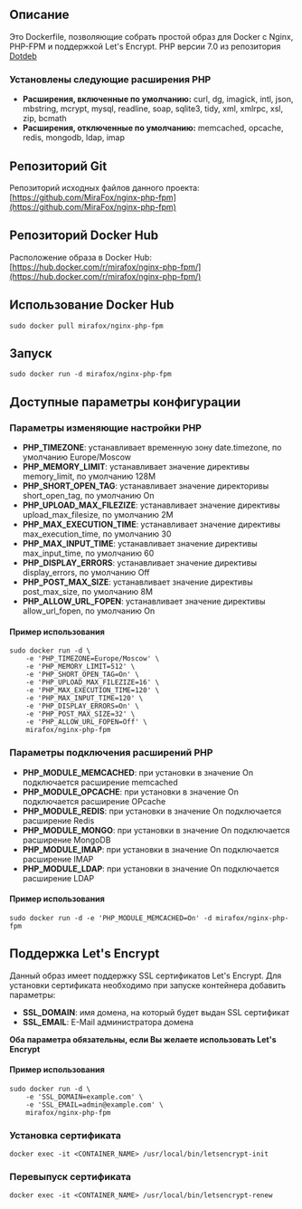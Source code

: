 ## Описание

Это Dockerfile, позволяющие собрать простой образ для Docker с Nginx, PHP-FPM и поддержкой Let's Encrypt. PHP версии 7.0 из репозитория [Dotdeb](https://www.dotdeb.org/)

### Установлены следующие расширения PHP

 - **Расширения, включенные по умолчанию:** curl, dg, imagick, intl, json, mbstring, mcrypt, mysql, readline, soap,  sqlite3, tidy, xml, xmlrpc, xsl, zip, bcmath
 - **Расширения, отключенные по умолчанию:** memcached, opcache, redis, mongodb, ldap, imap

## Репозиторий Git

Репозиторий исходных файлов данного проекта: [https://github.com/MiraFox/nginx-php-fpm](https://github.com/MiraFox/nginx-php-fpm)

## Репозиторий Docker Hub

Расположение образа в Docker Hub: [https://hub.docker.com/r/mirafox/nginx-php-fpm/](https://hub.docker.com/r/mirafox/nginx-php-fpm/)

## Использование Docker Hub

```
sudo docker pull mirafox/nginx-php-fpm
```

## Запуск

```
sudo docker run -d mirafox/nginx-php-fpm
```

## Доступные параметры конфигурации

### Параметры изменяющие настройки PHP

 - **PHP_TIMEZONE**: устанавливает временную зону date.timezone, по умолчанию Europe/Moscow
 - **PHP_MEMORY_LIMIT**: устанавливает значение директивы memory_limit, по умолчанию 128M
 - **PHP_SHORT_OPEN_TAG**: устанавливает значение директоривы short_open_tag, по умолчанию On
 - **PHP_UPLOAD_MAX_FILEZIZE**: устанавливает значение директивы upload_max_filesize, по умолчанию 2M
 - **PHP_MAX_EXECUTION_TIME**: устанавливает значение директивы max_execution_time, по умолчанию 30
 - **PHP_MAX_INPUT_TIME**: устанавливает значение директивы max_input_time, по умолчанию 60
 - **PHP_DISPLAY_ERRORS**: устанавливает значение директивы display_errors, по умолчанию Off
 - **PHP_POST_MAX_SIZE**: устанавливает значение директивы post_max_size, по умолчанию 8M
 - **PHP_ALLOW_URL_FOPEN**: устанавливает значение директивы allow_url_fopen, по умолчанию On

#### Пример использования

```
sudo docker run -d \
    -e 'PHP_TIMEZONE=Europe/Moscow' \
    -e 'PHP_MEMORY_LIMIT=512' \
    -e 'PHP_SHORT_OPEN_TAG=On' \
    -e 'PHP_UPLOAD_MAX_FILEZIZE=16' \
    -e 'PHP_MAX_EXECUTION_TIME=120' \
    -e 'PHP_MAX_INPUT_TIME=120' \
    -e 'PHP_DISPLAY_ERRORS=On' \
    -e 'PHP_POST_MAX_SIZE=32' \
    -e 'PHP_ALLOW_URL_FOPEN=Off' \
    mirafox/nginx-php-fpm
```

### Параметры подключения расширений PHP

 - **PHP_MODULE_MEMCACHED**: при установки в значение On подключается расширение memcached
 - **PHP_MODULE_OPCACHE**: при установки в значение On подключается расширение OPcache
 - **PHP_MODULE_REDIS**: при установки в значение On подключается расширение Redis
 - **PHP_MODULE_MONGO**: при установки в значение On подключается расширение MongoDB
 - **PHP_MODULE_IMAP**: при установки в значение On подключается расширение IMAP
 - **PHP_MODULE_LDAP**: при установки в значение On подключается расширение LDAP

#### Пример использования

```
sudo docker run -d -e 'PHP_MODULE_MEMCACHED=On' -d mirafox/nginx-php-fpm
```

## Поддержка Let's Encrypt

Данный образ имеет поддержку SSL сертификатов Let's Encrypt. Для установки сертификата необходимо при запуске контейнера добавить параметры:

 - **SSL_DOMAIN**: имя домена, на который будет выдан SSL сертификат
 - **SSL_EMAIL**: E-Mail администратора домена

**Оба параметра обязательны, если Вы желаете использовать Let's Encrypt**

#### Пример использования

```
sudo docker run -d \
    -e 'SSL_DOMAIN=example.com' \
    -e 'SSL_EMAIL=admin@example.com' \
    mirafox/nginx-php-fpm
```

### Установка сертификата

```
docker exec -it <CONTAINER_NAME> /usr/local/bin/letsencrypt-init
```

### Перевыпуск сертификата

```
docker exec -it <CONTAINER_NAME> /usr/local/bin/letsencrypt-renew
```
